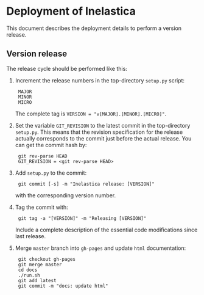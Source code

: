 
Deployment of Inelastica
========================

This document describes the deployment details to perform a version release.

Version release
---------------

The release cycle should be performed like this:

1. Increment the release numbers in the top-directory `setup.py` script:
   
        MAJOR
        MINOR
        MICRO

   The complete tag is `VERSION = "v[MAJOR].[MINOR].[MICRO]"`.
	
2. Set the variable `GIT_REVISION` to the latest commit in the top-directory `setup.py`.
   This means that the revision specification for the release
   actually corresponds to the commit just before the actual release.
   You can get the commit hash by:

        git rev-parse HEAD
        GIT_REVISION = <git rev-parse HEAD>

3. Add `setup.py` to the commit:

        git commit [-s] -m "Inelastica release: [VERSION]"

   with the corresponding version number.

4. Tag the commit with:

        git tag -a "[VERSION]" -m "Releasing [VERSION]"

   Include a complete description of the essential code modifications since last release.

5. Merge `master` branch into `gh-pages` and update `html` documentation:

        git checkout gh-pages
        git merge master
        cd docs
        ./run.sh
        git add latest
        git commit -m "docs: update html"
